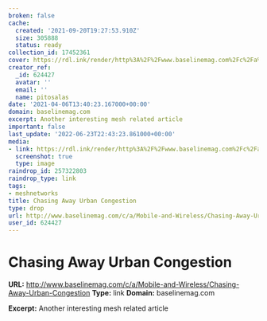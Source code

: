 ```yaml
---
broken: false
cache:
  created: '2021-09-20T19:27:53.910Z'
  size: 305888
  status: ready
collection_id: 17452361
cover: https://rdl.ink/render/http%3A%2F%2Fwww.baselinemag.com%2Fc%2Fa%2FMobile-and-Wireless%2FChasing-Away-Urban-Congestion
creator_ref:
  _id: 624427
  avatar: ''
  email: ''
  name: pitosalas
date: '2021-04-06T13:40:23.167000+00:00'
domain: baselinemag.com
excerpt: Another interesting mesh related article
important: false
last_update: '2022-06-23T22:43:23.861000+00:00'
media:
- link: https://rdl.ink/render/http%3A%2F%2Fwww.baselinemag.com%2Fc%2Fa%2FMobile-and-Wireless%2FChasing-Away-Urban-Congestion
  screenshot: true
  type: image
raindrop_id: 257322803
raindrop_type: link
tags:
- meshnetworks
title: Chasing Away Urban Congestion
type: drop
url: http://www.baselinemag.com/c/a/Mobile-and-Wireless/Chasing-Away-Urban-Congestion
user_id: 624427
---
```


# Chasing Away Urban Congestion

**URL:** http://www.baselinemag.com/c/a/Mobile-and-Wireless/Chasing-Away-Urban-Congestion
**Type:** link
**Domain:** baselinemag.com

**Excerpt:** Another interesting mesh related article
